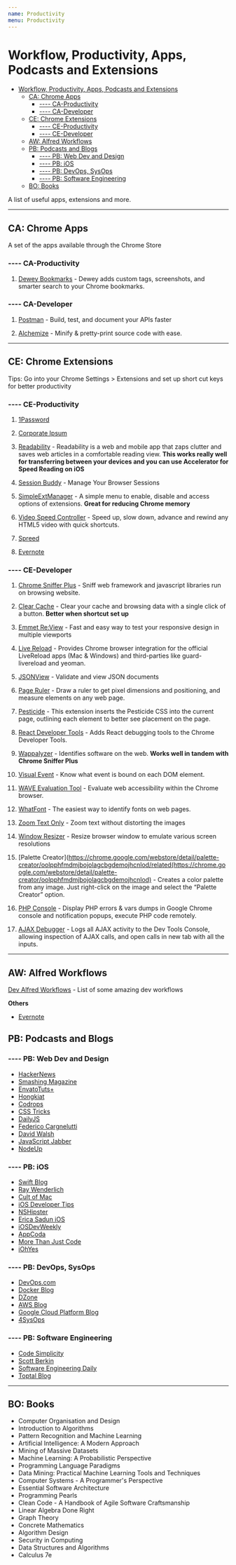 ```yaml
---
name: Productivity
menu: Productivity 
---
```

 # Workflow, Productivity, Apps, Podcasts and Extensions

<!-- TOC -->

*   [Workflow, Productivity, Apps, Podcasts and Extensions](#workflow-productivity-apps-podcasts-and-extensions)
    *   [CA: Chrome Apps](#ca-chrome-apps)
        *   [---- CA-Productivity](#-----ca-productivity)
        *   [---- CA-Developer](#-----ca-developer)
    *   [CE: Chrome Extensions](#ce-chrome-extensions)
        *   [---- CE-Productivity](#-----ce-productivity)
        *   [---- CE-Developer](#-----ce-developer)
    *   [AW: Alfred Workflows](#aw-alfred-workflows)
    *   [PB: Podcasts and Blogs](#pb-podcasts-and-blogs)
        *   [---- PB: Web Dev and Design](#-----pb-web-dev-and-design)
        *   [---- PB: iOS](#-----pb-ios)
        *   [---- PB: DevOps, SysOps](#-----pb-devops-sysops)
        *   [---- PB: Software Engineering](#-----pb-software-engineering)
    *   [BO: Books](#bo-books)

<!-- /TOC -->

A list of useful apps, extensions and more.

---

## CA: Chrome Apps

A set of the apps available through the Chrome Store

### ---- CA-Productivity

1.  [Dewey Bookmarks](https://chrome.google.com/webstore/detail/dewey-bookmarks/aahpfefkmihhdabllidnlipghcjgpkdm) - Dewey adds custom tags, screenshots, and smarter search to your Chrome bookmarks.

### ---- CA-Developer

1.  [Postman](https://chrome.google.com/webstore/detail/postman/fhbjgbiflinjbdggehcddcbncdddomop) - Build, test, and document your APIs faster

2.  [Alchemize](https://chrome.google.com/webstore/detail/alchemize/ehjicobhjldomnjicohkkejcgljecncf) - Minify & pretty-print source code with ease.

---

## CE: Chrome Extensions

Tips: Go into your Chrome Settings > Extensions and set up short cut keys for better productivity

### ---- CE-Productivity

1.  [1Password](https://chrome.google.com/webstore/detail/1password-password-manage/aomjjhallfgjeglblehebfpbcfeobpgk)

2.  [Corporate Ipsum](https://chrome.google.com/webstore/detail/corporate-ipsum/lfmadckmfehehmdnmhaebniooenedcbb)

3.  [Readability](https://chrome.google.com/webstore/detail/readability/oknpjjbmpnndlpmnhmekjpocelpnlfdi) - Readability is a web and mobile app that zaps clutter and saves web articles in a comfortable reading view. **This works really well for transferring between your devices and you can use Accelerator for Speed Reading on iOS**

4.  [Session Buddy](https://chrome.google.com/webstore/detail/session-buddy/edacconmaakjimmfgnblocblbcdcpbko) - Manage Your Browser Sessions

5.  [SimpleExtManager](https://chrome.google.com/webstore/detail/simpleextmanager/kniehgiejgnnpgojkdhhjbgbllnfkfdk) - A simple menu to enable, disable and access options of extensions. **Great for reducing Chrome memory**

6.  [Video Speed Controller](https://chrome.google.com/webstore/detail/video-speed-controller/nffaoalbilbmmfgbnbgppjihopabppdk) - Speed up, slow down, advance and rewind any HTML5 video with quick shortcuts.

7.  [Spreed](https://chrome.google.com/webstore/detail/spreed-speed-read-the-web/ipikiaejjblmdopojhpejjmbedhlibno)

8.  [Evernote](https://chrome.google.com/webstore/detail/evernote-web-clipper/pioclpoplcdbaefihamjohnefbikjilc)

### ---- CE-Developer

1.  [Chrome Sniffer Plus](https://chrome.google.com/webstore/detail/chrome-sniffer-plus/fhhdlnnepfjhlhilgmeepgkhjmhhhjkh) - Sniff web framework and javascript libraries run on browsing website.

2.  [Clear Cache](https://chrome.google.com/webstore/detail/clear-cache/cppjkneekbjaeellbfkmgnhonkkjfpdn) - Clear your cache and browsing data with a single click of a button. **Better when shortcut set up**

3.  [Emmet Re:View](https://chrome.google.com/webstore/detail/emmet-review/epejoicbhllgiimigokgjdoijnpaphdp) - Fast and easy way to test your responsive design in multiple viewports

4.  [Live Reload](https://chrome.google.com/webstore/detail/livereload/jnihajbhpnppcggbcgedagnkighmdlei) - Provides Chrome browser integration for the official LiveReload apps (Mac & Windows) and third-parties like guard-livereload and yeoman.

5.  [JSONView](https://chrome.google.com/webstore/detail/jsonview/chklaanhfefbnpoihckbnefhakgolnmc) - Validate and view JSON documents

6.  [Page Ruler](https://chrome.google.com/webstore/detail/page-ruler/jlpkojjdgbllmedoapgfodplfhcbnbpn) - Draw a ruler to get pixel dimensions and positioning, and measure elements on any web page.

7.  [Pesticide](https://chrome.google.com/webstore/detail/pesticide-for-chrome/bblbgcheenepgnnajgfpiicnbbdmmooh) - This extension inserts the Pesticide CSS into the current page, outlining each element to better see placement on the page.

8.  [React Developer Tools](https://chrome.google.com/webstore/detail/react-developer-tools/fmkadmapgofadopljbjfkapdkoienihi) - Adds React debugging tools to the Chrome Developer Tools.

9.  [Wappalyzer](https://chrome.google.com/webstore/detail/wappalyzer/gppongmhjkpfnbhagpmjfkannfbllamg) - Identifies software on the web. **Works well in tandem with Chrome Sniffer Plus**

10. [Visual Event](https://chrome.google.com/webstore/detail/visual-event/pbmmieigblcbldgdokdjpioljjninaim) - Know what event is bound on each DOM element.

11. [WAVE Evaluation Tool](https://chrome.google.com/webstore/detail/wave-evaluation-tool/jbbplnpkjmmeebjpijfedlgcdilocofh) -
    Evaluate web accessibility within the Chrome browser.

12. [WhatFont](https://chrome.google.com/webstore/detail/whatfont/jabopobgcpjmedljpbcaablpmlmfcogm) - The easiest way to identify fonts on web pages.

13. [Zoom Text Only](https://chrome.google.com/webstore/detail/zoom-text-only/jamhfhbppcmkgghlkeieococonlbppjg) - Zoom text without distorting the images

14. [Window Resizer](https://chrome.google.com/webstore/detail/window-resizer/kkelicaakdanhinjdeammmilcgefonfh) - Resize browser window to emulate various screen resolutions

15. [Palette Creator](https://chrome.google.com/webstore/detail/palette-creator/oolpphfmdmjbojolagcbgdemojhcnlod/related(https://chrome.google.com/webstore/detail/palette-creator/oolpphfmdmjbojolagcbgdemojhcnlod) - Creates a color palette from any image. Just right-click on the image and select the “Palette Creator” option.

16. [PHP Console](https://chrome.google.com/webstore/detail/php-console/nfhmhhlpfleoednkpnnnkolmclajemef?hl=en) - Display PHP errors & vars dumps in Google Chrome console and notification popups, execute PHP code remotely.

17. [AJAX Debugger](https://chrome.google.com/webstore/detail/ajax-debugger/lgfefckpdealogpcfjdhinecfbcgedam?hl=en) - Logs all AJAX activity to the Dev Tools Console, allowing inspection of AJAX calls, and open calls in new tab with all the inputs.

---

## AW: Alfred Workflows

[Dev Alfred Workflows](https://github.com/willfarrell/alfred-workflows) - List of some amazing dev workflows

**Others**

*   [Evernote](http://www.packal.org/workflow/evernote)

## PB: Podcasts and Blogs

### ---- PB: Web Dev and Design

*   [HackerNews](https://news.ycombinator.com/)
*   [Smashing Magazine](https://www.smashingmagazine.com/)
*   [EnvatoTuts+](https://tutsplus.com/tutorials)
*   [Hongkiat](http://www.hongkiat.com/blog/)
*   [Codrops](http://tympanus.net/codrops/)
*   [CSS Tricks](https://css-tricks.com/)
*   [DailyJS](http://www.dailyjs.com/)
*   [Federico Cargnelutti](https://blog.fedecarg.com/page/2/)
*   [David Walsh](https://davidwalsh.name/)
*   [JavaScript Jabber](https://devchat.tv/js-jabber)
*   [NodeUp](http://nodeup.com/)

### ---- PB: iOS

*   [Swift Blog](https://developer.apple.com/swift/blog/)
*   [Ray Wenderlich](http://www.raywenderlich.com/)
*   [Cult of Mac](http://www.cultofmac.com/)
*   [iOS Developer Tips](http://iosdevelopertips.com/)
*   [NSHipster](http://nshipster.com/)
*   [Erica Sadun iOS](http://ericasadun.com/)
*   [iOSDevWeekly](http://iosdevweekly.com/)
*   [AppCoda](http://www.appcoda.com/)
*   [More Than Just Code](http://mtjc.fm/)
*   [iOhYes](http://5by5.tv/iohyes)

### ---- PB: DevOps, SysOps

*   [DevOps.com](https://devops.com/)
*   [Docker Blog](https://blog.docker.com/)
*   [DZone](https://dzone.com/)
*   [AWS Blog](https://aws.amazon.com/blogs/aws/)
*   [Google Cloud Platform Blog](https://cloudplatform.googleblog.com/)
*   [4SysOps](https://4sysops.com/)

### ---- PB: Software Engineering

*   [Code Simplicity](http://www.codesimplicity.com/)
*   [Scott Berkin](http://scottberkun.com/blog/)
*   [Software Engineering Daily](http://softwareengineeringdaily.com/)
*   [Toptal Blog](https://www.toptal.com/blog)

---

## BO: Books

*   Computer Organisation and Design
*   Introduction to Algorithms
*   Pattern Recognition and Machine Learning
*   Artificial Intelligence: A Modern Approach
*   Mining of Massive Datasets
*   Machine Learning: A Probabilistic Perspective
*   Programming Language Paradigms
*   Data Mining: Practical Machine Learning Tools and Techniques
*   Computer Systems - A Programmer's Perspective
*   Essential Software Architecture
*   Programming Pearls
*   Clean Code - A Handbook of Agile Software Craftsmanship
*   Linear Algebra Done Right
*   Graph Theory
*   Concrete Mathematics
*   Algorithm Design
*   Security in Computing
*   Data Structures and Algorithms
*   Calculus 7e
